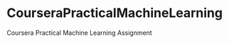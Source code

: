 CourseraPracticalMachineLearning
================================

Coursera Practical Machine Learning Assignment
